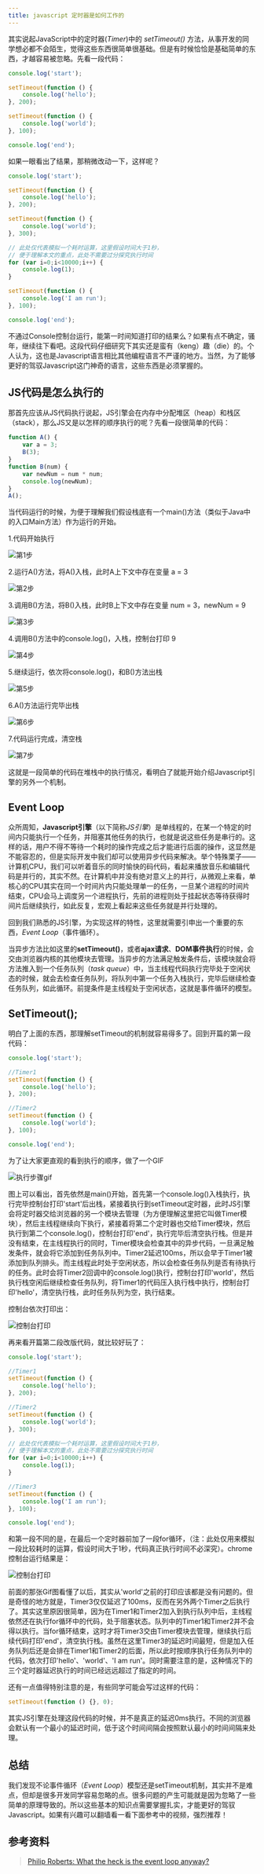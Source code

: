 ```yaml
---
title: javascript 定时器是如何工作的
---
```


其实说起JavaScript中的定时器(_Timer_)中的 _setTimeout()_ 方法，从事开发的同学想必都不会陌生，觉得这些东西很简单很基础。但是有时候恰恰是基础简单的东西，才越容易被忽略。先看一段代码：
 <!-- more --> 
```javascript
console.log('start');

setTimeout(function () {
    console.log('hello');
}, 200);

setTimeout(function () {
    console.log('world');
}, 100);

console.log('end');
```

如果一眼看出了结果，那稍微改动一下，这样呢？

```javascript
console.log('start');

setTimeout(function () {
    console.log('hello');
}, 200);

setTimeout(function () {
    console.log('world');
}, 300);

// 此处仅代表模拟一个耗时运算，这里假设时间大于1秒，
// 便于理解本文的重点，此处不需要过分探究执行时间
for (var i=0;i<10000;i++) {
    console.log(1);
}

setTimeout(function () {
    console.log('I am run');
}, 100);

console.log('end');
```
不通过Console控制台运行，能第一时间知道打印的结果么？如果有点不确定，骚年，继续往下看吧。这段代码仔细研究下其实还是蛮有（keng）趣（die）的。个人认为，这也是Javascript语言相比其他编程语言不严谨的地方。当然，为了能够更好的驾驭Javascript这门神奇的语言，这些东西是必须掌握的。

## JS代码是怎么执行的

那首先应该从JS代码执行说起，JS引擎会在内存中分配堆区（heap）和栈区（stack），那么JS又是以怎样的顺序执行的呢？先看一段很简单的代码：

```javascript
function A() {
    var a = 3;
    B(3);
}
function B(num) {
    var newNum = num * num;
    console.log(newNum);
}
A();
```

当代码运行的时候，为便于理解我们假设栈底有一个main()方法（类似于Java中的入口Main方法）作为运行的开始。

1.代码开始执行

![第1步](http://n1image.hjfile.cn/mh/2016/12/14/797e315861455afca7ba11e13d9cfa1a.png)

2.运行A()方法，将A()入栈，此时A上下文中存在变量 a = 3

![第2步](http://n1image.hjfile.cn/mh/2016/12/14/aefcc296c8a4d0b9f0b8fef7ffd59e13.png)

3.调用B()方法，将B()入栈，此时B上下文中存在变量 num = 3，newNum = 9

![第3步](http://n1image.hjfile.cn/mh/2016/12/14/ad890e7e9f1ddde217319a4cce456b8a.png)

4.调用B()方法中的console.log()，入栈，控制台打印 9

![第4步](http://n1image.hjfile.cn/mh/2016/12/14/69c0a4dcbe95361966a1b3d5aebe3793.png)

5.继续运行，依次将console.log()，和B()方法出栈

![第5步](http://n1image.hjfile.cn/mh/2016/12/14/6b6ec3ba7b90eb0ad2b1a514d2a6e4d5.png)

6.A()方法运行完毕出栈

![第6步](http://n1image.hjfile.cn/mh/2016/12/14/4ea0f6faf5bfd032ac7915432e614eb8.png)

7.代码运行完成，清空栈

![第7步](http://n1image.hjfile.cn/mh/2016/12/14/a68daa08f4a97c0f28ec4e6d4ca0bc7d.png)

这就是一段简单的代码在堆栈中的执行情况，看明白了就能开始介绍Javascript引擎的另外一个机制。

## Event Loop

众所周知，**Javascript引擎**（以下简称*JS引擎*）是单线程的，在某一个特定的时间内只能执行一个任务，并阻塞其他任务的执行，也就是说这些任务是串行的。这样的话，用户不得不等待一个耗时的操作完成之后才能进行后面的操作，这显然是不能容忍的，但是实际开发中我们却可以使用异步代码来解决。举个特殊栗子——计算机CPU，我们可以听着音乐的同时愉快的码代码，看起来播放音乐和编辑代码是并行的，其实不然。在计算机中并没有绝对意义上的并行，从微观上来看，单核心的CPU其实在同一个时间片内只能处理单一的任务，一旦某个进程的时间片结束，CPU会马上调度另一个进程执行，先前的进程则处于挂起状态等待获得时间片后继续执行，如此反复，宏观上看起来这些任务就是并行处理的。

回到我们熟悉的JS引擎，为实现这样的特性，这里就需要引申出一个重要的东西，*Event Loop*（事件循环）。

当异步方法比如这里的**setTimeout()**，或者**ajax请求**、**DOM事件执行**的时候，会交由浏览器内核的其他模块去管理。当异步的方法满足触发条件后，该模块就会将方法推入到一个任务队列（*task queue*）中，当主线程代码执行完毕处于空闲状态的时候，就会去检查任务队列，将队列中第一个任务入栈执行，完毕后继续检查任务队列，如此循环。前提条件是主线程处于空闲状态，这就是事件循环的模型。

## SetTimeout();

明白了上面的东西，那理解setTimeout的机制就容易得多了。回到开篇的第一段代码：

```javascript
console.log('start');

//Timer1
setTimeout(function () {
    console.log('hello');
}, 200);

//Timer2
setTimeout(function () {
    console.log('world');
}, 100);

console.log('end');
```
为了让大家更直观的看到执行的顺序，做了一个GIF

![执行步骤gif](http://n1image.hjfile.cn/mh/2016/12/15/7213bb28fd30caa871d8ef75f425475a.gif)

图上可以看出，首先依然是main()开始，首先第一个console.log()入栈执行，执行完毕控制台打印'start'后出栈，紧接着执行到setTimeout定时器，此时JS引擎会将定时器交给浏览器的另一个模块去管理（为方便理解这里把它叫做Timer模块），然后主线程继续向下执行，紧接着将第二个定时器也交给Timer模块，然后执行到第二个console.log()，控制台打印'end'，执行完毕后清空执行栈。但是并没有结束，在主线程执行的同时，Timer模块会检查其中的异步代码，一旦满足触发条件，就会将它添加到任务队列中。Timer2延迟100ms，所以会早于Timer1被添加到队列排头。而主线程此时处于空闲状态，所以会检查任务队列是否有待执行的任务。此时会将Timer2回调中的console.log()执行，控制台打印'world'，然后执行栈空闲后继续检查任务队列，将Timer1的代码压入执行栈中执行，控制台打印'hello'，清空执行栈，此时任务队列为空，执行结束。

控制台依次打印出：

![控制台打印](http://n1image.hjfile.cn/mh/2016/12/15/cebca6ff2376a956c7068066827c6557.png)

再来看开篇第二段改版代码，就比较好玩了：

```javascript
console.log('start');

//Timer1
setTimeout(function () {
    console.log('hello');
}, 200);

//Timer2
setTimeout(function () {
    console.log('world');
}, 300);

// 此处仅代表模拟一个耗时运算，这里假设时间大于1秒，
// 便于理解本文的重点，此处不需要过分探究执行时间
for (var i=0;i<10000;i++) {
    console.log(1);
}

//Timer3
setTimeout(function () {
    console.log('I am run');
}, 100);

console.log('end');
```
和第一段不同的是，在最后一个定时器前加了一段for循环，（注：此处仅用来模拟一段比较耗时的运算，假设时间大于1秒，代码真正执行时间不必深究）。chrome控制台运行结果是：

![控制台打印](http://n1image.hjfile.cn/mh/2016/12/15/ac2f1caa8cf74b0c699567a66dd59e2b.png)

前面的那张Gif图看懂了以后，其实从'world'之前的打印应该都是没有问题的。但是奇怪的地方就是，Timer3仅仅延迟了100ms，反而在另外两个Timer之后执行了。其实这里原因很简单，因为在Timer1和Timer2加入到执行队列中后，主线程依然还在执行for循环中的代码，处于阻塞状态。队列中的Timer1和Timer2并不会得以执行。当for循环结束，这时才将Timer3交由Timer模块去管理，继续执行后续代码打印'end'，清空执行栈。虽然在这里Timer3的延迟时间最短，但是加入任务队列后还是会排在Timer1和Timer2的后面，所以此时按顺序执行任务队列中的代码，依次打印'hello'、'world'、'I am run'。同时需要注意的是，这种情况下的三个定时器延迟执行的时间已经远远超过了指定的时间。

还有一点值得特别注意的是，有些同学可能会写过这样的代码：

```javascript
setTimeout(function () {}, 0);
```
其实JS引擎在处理这段代码的时候，并不是真正的延迟0ms执行。不同的浏览器会默认有一个最小的延迟时间，低于这个时间间隔会按照默认最小的时间间隔来处理。

## 总结

我们发现不论事件循环（_Event Loop_）模型还是setTimeout机制，其实并不是难点，但却是很多开发同学容易忽略的点。很多问题的产生可能就是因为忽略了一些简单的原理导致的。所以这些基本的知识点需要掌握扎实，才能更好的驾驭Javascript。如果有兴趣可以翻墙看一看下面参考中的视频，强烈推荐！

## 参考资料


> [Philip Roberts: What the heck is the event loop anyway?](https://www.youtube.com/watch?v=8aGhZQkoFbQ)